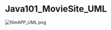 # Java101_MovieSite_UML

![filmAPP_UML png](https://user-images.githubusercontent.com/36984017/225559015-d49522c1-4c4e-4f7b-9e4e-c89e2fe7e0c3.png)

